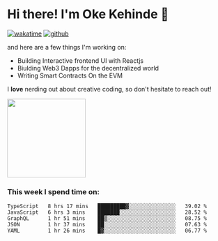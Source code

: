 # Hi there! I'm Oke Kehinde :cowboy_hat_face:

[![wakatime](https://wakatime.com/badge/user/5f3f42a0-7b4f-4c4b-b2da-012c5ac2fa62.svg)](https://wakatime.com/@5f3f42a0-7b4f-4c4b-b2da-012c5ac2fa62)
[![github](https://img.shields.io/github/followers/okeken?logo=github&style=plastic)](https://github.com/okeken?tab=followers)

and here are a few things I'm working on:

- Building Interactive frontend UI with Reactjs
- Biulding Web3 Dapps for the decentralized world
- Writing Smart Contracts On the EVM

I **love** nerding out about creative coding, so don't hesitate to reach out!


<img height="180em" src="https://github-readme-stats.vercel.app/api?username=okeken&show_icons=true&hide_border=true&&count_private=true&include_all_commits=true" />

### This week I spend time on:

<!--START_SECTION:waka-->
```text
TypeScript   8 hrs 17 mins   █████████▓░░░░░░░░░░░░░░░   39.02 % 
JavaScript   6 hrs 3 mins    ███████░░░░░░░░░░░░░░░░░░   28.52 % 
GraphQL      1 hr 51 mins    ██▒░░░░░░░░░░░░░░░░░░░░░░   08.75 % 
JSON         1 hr 37 mins    ██░░░░░░░░░░░░░░░░░░░░░░░   07.63 % 
YAML         1 hr 26 mins    █▓░░░░░░░░░░░░░░░░░░░░░░░   06.77 % 
```
<!--END_SECTION:waka-->
